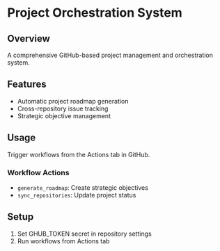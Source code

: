 # Project Orchestration System

## Overview
A comprehensive GitHub-based project management and orchestration system.

## Features
- Automatic project roadmap generation
- Cross-repository issue tracking
- Strategic objective management

## Usage
Trigger workflows from the Actions tab in GitHub.

### Workflow Actions
- `generate_roadmap`: Create strategic objectives
- `sync_repositories`: Update project status

## Setup
1. Set GHUB_TOKEN secret in repository settings
2. Run workflows from Actions tab